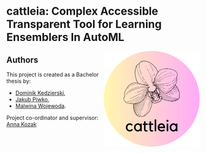# cattleia: Complex Accessible Transparent Tool for Learning Ensemblers In AutoML

<img src="misc/logo.png" align="right" width="250"/>

## Authors
This project is created as a Bachelor thesis by:
- [Dominik Kędzierski](https://github.com/D3TR0),
- [Jakub Piwko](https://github.com/jakub-piw), 
- [Malwina Wojewoda](https://github.com/malwina0).
 
Project co-ordinator and supervisor: [Anna Kozak](https://github.com/kozaka93)
